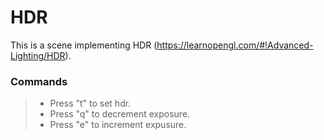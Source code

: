 # HDR

This is a scene implementing HDR (https://learnopengl.com/#!Advanced-Lighting/HDR).

### Commands

>* Press "t" to set hdr.
>* Press "q" to decrement exposure.
>* Press "e" to increment expusure.